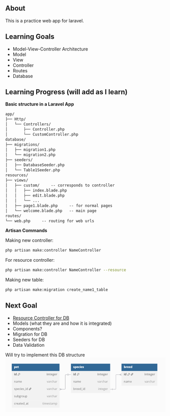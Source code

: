 ## About

This is a practice web app for laravel.

## Learning Goals
- Model-View-Controller Architecture
- Model
- View
- Controller
- Routes
- Database

## Learning Progress (will add as I learn)
**Basic structure in a Laravel App**
```
app/
├── Http/
│   └── Controllers/
│       ├── Controller.php
│       └── CustomController.php
database/
├── migrations/
│   ├── migration1.php
│   └── migration2.php
├── seeders/
│   ├── DatabaseSeeder.php
│   └── Table1Seeder.php
resources/
├── views/
│   ├── custom/     -- corresponds to controller
│   │   ├── index.blade.php
│   │   ├── edit.blade.php
│   │   └── ...
│   ├── page1.blade.php     -- for normal pages
│   └── welcome.blade.php   -- main page
routes/
└── web.php     -- routing for web urls
```
**Artisan Commands**

Making new controller:
```bash
php artisan make:controller NameController
```
For resource controller:
```bash
php artisan make:controller NameController --resource
```
Making new table:
```bash
php artisan make:migration create_name1_table
```

## Next Goal
- [Resource Controller for DB](https://youtu.be/0M84Nk7iWkA?si=BVJqPeDt_IebvEuP&t=4983)
- Models (what they are and how it is integrated)
- Components?
- Migration for DB
- Seeders for DB
- Data Validation

Will try to implement this DB structure
![database diagram](/images/image.png)
